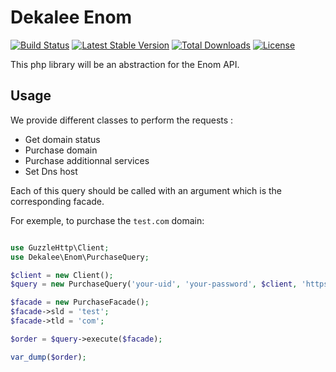 Dekalee Enom
============

[![Build Status](https://travis-ci.org/dekalee/enom.svg?branch=master)](https://travis-ci.org/dekalee/enom)
[![Latest Stable Version](https://poser.pugx.org/dekalee/enom/v/stable)](https://packagist.org/packages/dekalee/enom)
[![Total Downloads](https://poser.pugx.org/dekalee/enom/downloads)](https://packagist.org/packages/dekalee/enom)
[![License](https://poser.pugx.org/dekalee/enom/license)](https://packagist.org/packages/dekalee/enom)

This php library will be an abstraction for the Enom API.

Usage
-----

We provide different classes to perform the requests :

- Get domain status
- Purchase domain
- Purchase additionnal services
- Set Dns host

Each of this query should be called with an argument which is the corresponding facade.

For exemple, to purchase the `test.com` domain:

```php

use GuzzleHttp\Client;
use Dekalee\Enom\PurchaseQuery;

$client = new Client();
$query = new PurchaseQuery('your-uid', 'your-password', $client, 'https://reseller.enom.com/interface.asp');

$facade = new PurchaseFacade();
$facade->sld = 'test';
$facade->tld = 'com';

$order = $query->execute($facade);

var_dump($order);
```
